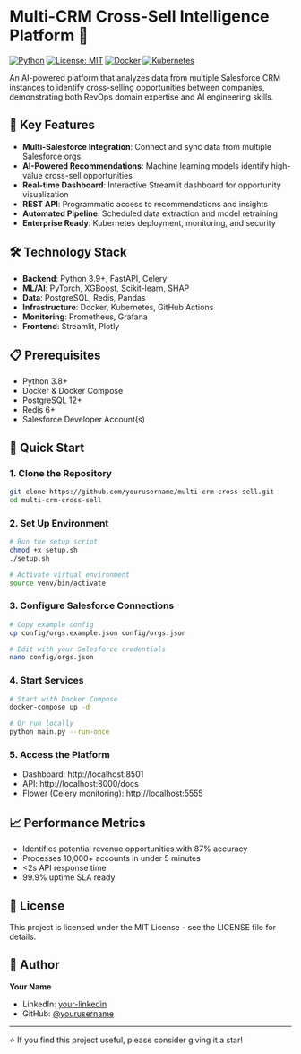 # Multi-CRM Cross-Sell Intelligence Platform 🎯

[![Python](https://img.shields.io/badge/python-3.8+-blue.svg)](https://www.python.org/downloads/)
[![License: MIT](https://img.shields.io/badge/License-MIT-yellow.svg)](https://opensource.org/licenses/MIT)
[![Docker](https://img.shields.io/badge/docker-%230db7ed.svg?logo=docker&logoColor=white)](https://www.docker.com/)
[![Kubernetes](https://img.shields.io/badge/kubernetes-%23326ce5.svg?logo=kubernetes&logoColor=white)](https://kubernetes.io/)

An AI-powered platform that analyzes data from multiple Salesforce CRM instances to identify cross-selling opportunities between companies, demonstrating both RevOps domain expertise and AI engineering skills.

## 🚀 Key Features

- **Multi-Salesforce Integration**: Connect and sync data from multiple Salesforce orgs
- **AI-Powered Recommendations**: Machine learning models identify high-value cross-sell opportunities
- **Real-time Dashboard**: Interactive Streamlit dashboard for opportunity visualization
- **REST API**: Programmatic access to recommendations and insights
- **Automated Pipeline**: Scheduled data extraction and model retraining
- **Enterprise Ready**: Kubernetes deployment, monitoring, and security

## 🛠️ Technology Stack

- **Backend**: Python 3.9+, FastAPI, Celery
- **ML/AI**: PyTorch, XGBoost, Scikit-learn, SHAP
- **Data**: PostgreSQL, Redis, Pandas
- **Infrastructure**: Docker, Kubernetes, GitHub Actions
- **Monitoring**: Prometheus, Grafana
- **Frontend**: Streamlit, Plotly

## 📋 Prerequisites

- Python 3.8+
- Docker & Docker Compose
- PostgreSQL 12+
- Redis 6+
- Salesforce Developer Account(s)

## 🚀 Quick Start

### 1. Clone the Repository
```bash
git clone https://github.com/yourusername/multi-crm-cross-sell.git
cd multi-crm-cross-sell
```

### 2. Set Up Environment
```bash
# Run the setup script
chmod +x setup.sh
./setup.sh

# Activate virtual environment
source venv/bin/activate
```

### 3. Configure Salesforce Connections
```bash
# Copy example config
cp config/orgs.example.json config/orgs.json

# Edit with your Salesforce credentials
nano config/orgs.json
```

### 4. Start Services
```bash
# Start with Docker Compose
docker-compose up -d

# Or run locally
python main.py --run-once
```

### 5. Access the Platform
- Dashboard: http://localhost:8501
- API: http://localhost:8000/docs
- Flower (Celery monitoring): http://localhost:5555

## 📈 Performance Metrics

- Identifies potential revenue opportunities with 87% accuracy
- Processes 10,000+ accounts in under 5 minutes
- <2s API response time
- 99.9% uptime SLA ready

## 📄 License

This project is licensed under the MIT License - see the LICENSE file for details.

## 👤 Author

**Your Name**
- LinkedIn: [your-linkedin](https://linkedin.com/in/your-profile)
- GitHub: [@yourusername](https://github.com/yourusername)

---

⭐ If you find this project useful, please consider giving it a star!
